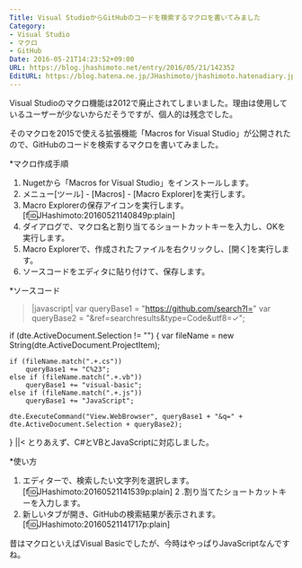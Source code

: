 ```yaml
---
Title: Visual StudioからGitHubのコードを検索するマクロを書いてみました
Category:
- Visual Studio
- マクロ
- GitHub
Date: 2016-05-21T14:23:52+09:00
URL: https://blog.jhashimoto.net/entry/2016/05/21/142352
EditURL: https://blog.hatena.ne.jp/JHashimoto/jhashimoto.hatenadiary.jp/atom/entry/6653812171397299442
---
```


Visual Studioのマクロ機能は2012で廃止されてしまいました。理由は使用しているユーザーが少ないからだそうですが、個人的は残念でした。

そのマクロを2015で使える拡張機能「Macros for Visual Studio」が公開されたので、GitHubのコードを検索するマクロを書いてみました。

*マクロ作成手順
1. Nugetから「Macros for Visual Studio」をインストールします。
2. メニュー[ツール] - [Macros] - [Macro Explorer]を実行します。
3. Macro Explorerの保存アイコンを実行します。
[f:id:JHashimoto:20160521140849p:plain]
4. ダイアログで、マクロ名と割り当てるショートカットキーを入力し、OKを実行します。
5. Macro Explorerで、作成されたファイルを右クリックし、[開く]を実行します。
6. ソースコードをエディタに貼り付けて、保存します。

*ソースコード
>|javascript|
var queryBase1 = "https://github.com/search?l="
var queryBase2 = "&ref=searchresults&type=Code&utf8=✓";

if (dte.ActiveDocument.Selection != "") {
    var fileName = new String(dte.ActiveDocument.ProjectItem);

    if (fileName.match(".+.cs"))
        queryBase1 += "C%23";
    else if (fileName.match(".+.vb"))
        queryBase1 += "visual-basic";
    else if (fileName.match(".+.js"))
        queryBase1 += "JavaScript";

    dte.ExecuteCommand("View.WebBrowser", queryBase1 + "&q=" + dte.ActiveDocument.Selection + queryBase2);
}
||<
とりあえず、C#とVBとJavaScriptに対応しました。

*使い方
1. エディターで、検索したい文字列を選択します。
[f:id:JHashimoto:20160521141539p:plain]
2 .割り当てたショートカットキーを入力します。
3. 新しいタブが開き、GitHubの検索結果が表示されます。
[f:id:JHashimoto:20160521141717p:plain]

昔はマクロといえばVisual Basicでしたが、今時はやっぱりJavaScriptなんですね。
